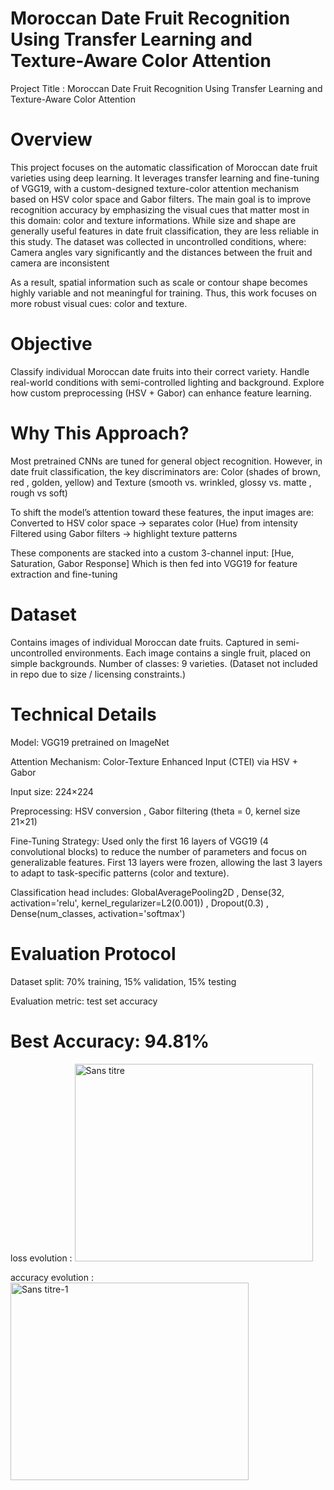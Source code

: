 # Moroccan Date Fruit Recognition Using Transfer Learning and Texture-Aware Color Attention

Project Title : Moroccan Date Fruit Recognition Using Transfer Learning and Texture-Aware Color Attention

# Overview
This project focuses on the automatic classification of Moroccan date fruit varieties using deep learning.
It leverages transfer learning and fine-tuning of VGG19, with a custom-designed texture-color attention mechanism based on HSV color space and Gabor filters.
The main goal is to improve recognition accuracy by emphasizing the visual cues that matter most in this domain: color and texture informations.
While size and shape are generally useful features in date fruit classification, they are less reliable in this study.
The dataset was collected in uncontrolled conditions, where: Camera angles vary significantly and the  distances between the fruit and camera are inconsistent

As a result, spatial information such as scale or contour shape becomes highly variable and not meaningful for training.
Thus, this work focuses on more robust visual cues: color and texture.

# Objective
Classify individual Moroccan date fruits into their correct variety.
Handle real-world conditions with semi-controlled lighting and background.
Explore how custom preprocessing (HSV + Gabor) can enhance feature learning.

# Why This Approach?
Most pretrained CNNs are tuned for general object recognition.
However, in date fruit classification, the key discriminators are:
Color (shades of brown, red , golden, yellow) and Texture (smooth vs. wrinkled, glossy vs. matte , rough vs soft)

To shift the model’s attention toward these features, the input images are:
Converted to HSV color space → separates color (Hue) from intensity
Filtered using Gabor filters → highlight texture patterns

These components are stacked into a custom 3-channel input:
[Hue, Saturation, Gabor Response] Which is then fed into VGG19 for feature extraction and fine-tuning

# Dataset
Contains images of individual Moroccan date fruits.
Captured in semi-uncontrolled environments.
Each image contains a single fruit, placed on simple backgrounds.
Number of classes: 9 varieties.
(Dataset not included in repo due to size / licensing constraints.)

# Technical Details
Model: VGG19 pretrained on ImageNet

Attention Mechanism: Color-Texture Enhanced Input (CTEI) via HSV + Gabor

Input size: 224×224

Preprocessing: HSV conversion , Gabor filtering (theta = 0, kernel size 21×21)

Fine-Tuning Strategy: Used only the first 16 layers of VGG19 (4 convolutional blocks) to reduce the number of parameters and focus on generalizable features.
First 13 layers were frozen, allowing the last 3 layers to adapt to task-specific patterns (color and texture).

Classification head includes: GlobalAveragePooling2D , Dense(32, activation='relu', kernel_regularizer=L2(0.001)) , Dropout(0.3) , Dense(num_classes, activation='softmax')

# Evaluation Protocol
Dataset split: 70% training, 15% validation, 15% testing

Evaluation metric: test set accuracy

# Best Accuracy:  94.81%

loss evolution :
<img width="381" height="316" alt="Sans titre" src="https://github.com/user-attachments/assets/fbb31285-0a04-40de-bffd-3b348d1f9954" />

accuracy evolution : 
<img width="381" height="316" alt="Sans titre-1" src="https://github.com/user-attachments/assets/2970b18d-7ac3-4fa4-aa16-d6040afaf1ae" />



